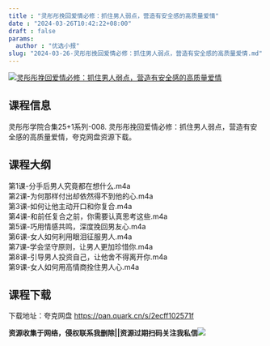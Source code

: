 ```yaml
---
title : "灵彤彤挽回爱情必修：抓住男人弱点，营造有安全感的高质量爱情"
date : "2024-03-26T10:42:22+08:00"
draft : false
params:
  author : "优选小报"
slug: "2024-03-26-灵彤彤挽回爱情必修：抓住男人弱点，营造有安全感的高质量爱情.md"
---
```


[![灵彤彤挽回爱情必修：抓住男人弱点，营造有安全感的高质量爱情](//img7-1.zhekoulieshou.com/mmbiz_jpg/iaHBVewvSIbAOP5MwRmNQ8SEEaPPgBTochkSYL3N0RaRymhIBfPgKGD5JVdr2WBghv4uibc2Og4jv0xUaTsQOjLw/0)](//img7-1.zhekoulieshou.com/mmbiz_jpg/iaHBVewvSIbAOP5MwRmNQ8SEEaPPgBTochkSYL3N0RaRymhIBfPgKGD5JVdr2WBghv4uibc2Og4jv0xUaTsQOjLw/0)

## 课程信息

灵彤彤学院合集25+1系列-008. 灵彤彤挽回爱情必修：抓住男人弱点，营造有安全感的高质量爱情，夸克网盘资源下载。

## 课程大纲

第1课-分手后男人究竟都在想什么.m4a  
第2课-为何那样付出却依然得不到他的心.m4a  
第3课-如何让他主动开口和你复合.m4a  
第4课-和前任复合之前，你需要认真思考这些.m4a  
第5课-巧用情感共鸣，深度挽回男友心.m4a  
第6课-女人如何利用眼泪征服男人.m4a  
第7课-学会坚守原则，让男人更加珍惜你.m4a  
第8课-引导男人投资自己，让他舍不得离开你.m4a  
第9课-女人如何用高情商拴住男人心.m4a

## 课程下载

下载地址：夸克网盘 https://pan.quark.cn/s/2ecff102571f

**资源收集于网络，侵权联系我删除||资源过期扫码关注我私信**![](//img7-1.zhekoulieshou.com/mmbiz_jpg/iaHBVewvSIbAjcr9g6TlCXSfiaDqkbzuEzp207hVzPqT4YGQOAazQ1KNHCeACbia5Lzq4Ckwibe48iar1q7lgVP1o3w/640?wx_fmt=jpeg&from=appmsg)


